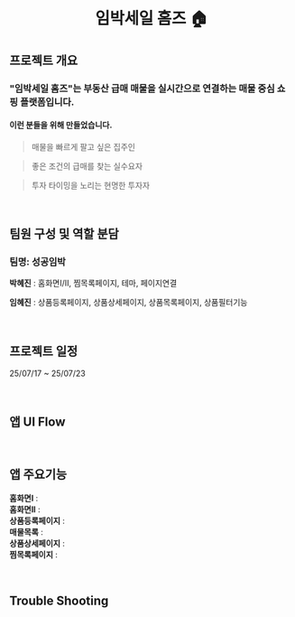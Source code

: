 <h1 align="center">
임박세일 홈즈 🏠
</h1>
<p align="center">
</p>
</p>

## 프로젝트 개요
### "임박세일 홈즈"는 부동산 급매 매물을 실시간으로 연결하는 매물 중심 쇼핑 플랫폼입니다.
#### 이런 분들을 위해 만들었습니다.

> 매물을 빠르게 팔고 싶은 집주인
> 

> 좋은 조건의 급매를 찾는 실수요자
> 

> 투자 타이밍을 노리는 현명한 투자자
> 

<br/>

## 팀원 구성 및 역할 분담
### 팀명: 성공임박

**박혜진** : 홈화면I/II, 찜목록페이지, 테마, 페이지연결  
  
**임혜진** : 상품등록페이지, 상품상세페이지, 상품목록페이지, 상품필터기능

<br/>

## 프로젝트 일정
25/07/17 ~ 25/07/23

<br/>

## 앱 UI Flow

<br/>

## 앱 주요기능
**홈화면I** :  
**홈화면II** :  
**상품등록페이지** :  
**매물목록** :  
**상품상세페이지** :  
**찜목록페이지** :  

<br/>

## Trouble Shooting